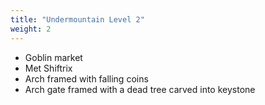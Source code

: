 ```yaml
---
title: "Undermountain Level 2"
weight: 2
---
```


- Goblin market
- Met Shiftrix
- Arch framed with falling coins
- Arch gate framed with a dead tree carved into keystone
